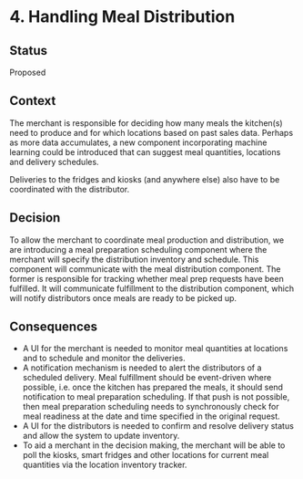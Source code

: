 # 4. Handling Meal Distribution

## Status
Proposed

## Context
The merchant is responsible for deciding how many meals the kitchen(s) need to produce and for which locations based on past sales data. Perhaps as more data accumulates, a new component incorporating machine learning could be introduced that can suggest meal quantities, locations and delivery schedules.

Deliveries to the fridges and kiosks (and anywhere else) also have to be coordinated with the distributor.

## Decision
To allow the merchant to coordinate meal production and distribution, we are introducing a meal preparation scheduling component where the merchant will specify the distribution inventory and schedule. This component will communicate with the meal distribution component. The former is responsible for tracking whether meal prep requests have been fulfilled. It will communicate fulfillment to the distribution component, which will notify distributors once meals are ready to be picked up.

## Consequences
* A UI for the merchant is needed to monitor meal quantities at locations and to schedule and monitor the deliveries.
* A notification mechanism is needed to alert the distributors of a scheduled delivery. Meal fulfillment should be event-driven where possible, i.e. once the kitchen has prepared the meals, it should send notification to meal preparation scheduling. If that push is not possible, then meal preparation scheduling needs to synchronously check for meal readiness at the date and time specified in the original request.
* A UI for the distributors is needed to confirm and resolve delivery status and allow the system to update inventory.
* To aid a merchant in the decision making, the merchant will be able to poll the kiosks, smart fridges and other locations for current meal quantities via the location inventory tracker.
